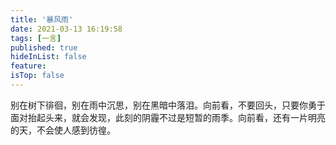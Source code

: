 ```yaml
---
title: '暴风雨'
date: 2021-03-13 16:19:58
tags: [一言]
published: true
hideInList: false
feature: 
isTop: false
---
```

别在树下徘徊，别在雨中沉思，别在黑暗中落泪。向前看，不要回头，只要你勇于面对抬起头来，就会发现，此刻的阴霾不过是短暂的雨季。向前看，还有一片明亮的天，不会使人感到彷徨。